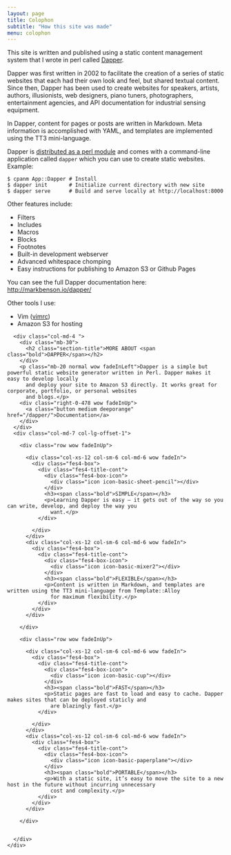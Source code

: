 ```yaml
---
layout: page
title: Colophon
subtitle: "How this site was made"
menu: colophon
---
```


<div class="container p-50-cont">

<p>This site is written and published using a static content management system that I wrote in perl called <a href="/dapper/" title="Dapper">Dapper</a>.</p>

<p>Dapper was first written in 2002 to facilitate the creation of a series of static websites that each had their own look and feel, but shared textual content. Since then, Dapper has been used to create websites for speakers, artists, authors, illusionists, web designers, piano tuners, photographers, entertainment agencies, and API documentation for industrial sensing equipment.</p>

<p>In Dapper, content for pages or posts are written in Markdown. Meta information is accomplished with YAML, and templates are implemented using the TT3 mini-language.</p>

<p>Dapper is <a href="http://search.cpan.org/~mdb/App-Dapper/">distributed as a perl module</a> and comes with a command-line application called <code>dapper</code> which you can use to create static websites. Example:</p>

<pre><code>$ cpanm App::Dapper # Install
$ dapper init       # Initialize current directory with new site
$ dapper serve      # Build and serve locally at http://localhost:8000
</code></pre>

<p>Other features include:</p>

<ul>
<li>Filters</li>
<li>Includes</li>
<li>Macros</li>
<li>Blocks</li>
<li>Footnotes</li>
<li>Built-in development webserver</li>
<li>Advanced whitespace chomping</li>
<li>Easy instructions for publishing to Amazon S3 or Github Pages</li>
</ul>

<p>You can see the full Dapper documentation here: <a href="/dapper/">http://markbenson.io/dapper/</a></p>

<p>Other tools I use:</p>

<ul>
<li>Vim (<a href="https://github.com/markdbenson/vimrc" title="My vimrc preferences">vimrc</a>)</li>
<li>Amazon S3 for hosting</li>
</ul>

</div>




<!-- DAPPER -->
<div class="page-section grey-light-bg">
  <div class="container fes4-cont">
    <div class="row">

      <div class="col-md-4 ">
        <div class="mb-30">
          <h2 class="section-title">MORE ABOUT <span class="bold">DAPPER</span></h2>
        </div>
        <p class="mb-20 normal wow fadeInLeft">Dapper is a simple but powerful static website generator written in Perl. Dapper makes it easy to develop locally
          and deploy your site to Amazon S3 directly. It works great for corporate, portfolio, or personal websites
          and blogs.</p>
        <div class="right-0-478 wow fadeInUp">
          <a class="button medium deeporange" href="/dapper/">Documentation</a>
        </div>
      </div>
      <div class="col-md-7 col-lg-offset-1">

        <div class="row wow fadeInUp">

          <div class="col-xs-12 col-sm-6 col-md-6 wow fadeIn">
            <div class="fes4-box">
              <div class="fes4-title-cont">
                <div class="fes4-box-icon">
                  <div class="icon icon-basic-sheet-pencil"></div>
                </div>
                <h3><span class="bold">SIMPLE</span></h3>
                <p>Learning Dapper is easy — it gets out of the way so you can write, develop, and deploy the way you
                  want.</p>
              </div>

            </div>
          </div>
          <div class="col-xs-12 col-sm-6 col-md-6 wow fadeIn">
            <div class="fes4-box">
              <div class="fes4-title-cont">
                <div class="fes4-box-icon">
                  <div class="icon icon-basic-mixer2"></div>
                </div>
                <h3><span class="bold">FLEXIBLE</span></h3>
                <p>Content is written in Markdown, and templates are written using the TT3 mini-language from Template::Alloy
                  for maximum flexibility.</p>
              </div>
            </div>
          </div>

        </div>

        <div class="row wow fadeInUp">

          <div class="col-xs-12 col-sm-6 col-md-6 wow fadeIn">
            <div class="fes4-box">
              <div class="fes4-title-cont">
                <div class="fes4-box-icon">
                  <div class="icon icon-basic-cup"></div>
                </div>
                <h3><span class="bold">FAST</span></h3>
                <p>Static pages are fast to load and easy to cache. Dapper makes sites that can be deployed staticly and
                  are blazingly fast.</p>
              </div>

            </div>
          </div>
          <div class="col-xs-12 col-sm-6 col-md-6 wow fadeIn">
            <div class="fes4-box">
              <div class="fes4-title-cont">
                <div class="fes4-box-icon">
                  <div class="icon icon-basic-paperplane"></div>
                </div>
                <h3><span class="bold">PORTABLE</span></h3>
                <p>With a static site, it’s easy to move the site to a new host in the future without incurring unnecessary
                  cost and complexity.</p>
              </div>
            </div>
          </div>

        </div>


      </div>
    </div>
  </div>
</div>
<!-- END DAPPER -->
